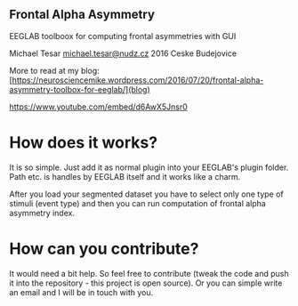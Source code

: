 ## Frontal Alpha Asymmetry
EEGLAB toolboox for computing frontal asymmetries with GUI

Michael Tesar <michael.tesar@nudz.cz>
2016 Ceske Budejovice

More to read at my blog: [https://neurosciencemike.wordpress.com/2016/07/20/frontal-alpha-asymmetry-toolbox-for-eeglab/](blog)

https://www.youtube.com/embed/d6AwX5Jnsr0

# How does it works?
It is so simple. Just add it as normal plugin into your EEGLAB's plugin folder. Path etc. is handles by EEGLAB itself and it works like a charm.

After you load your segmented dataset you have to select only one type of stimuli (event type) and then you can run computation of frontal alpha asymmetry index.

# How can you contribute?
It would need a bit help. So feel free to contribute (tweak the code and push it into the repository - this project is open source). Or you can simple write an email and I will be in touch with you.
